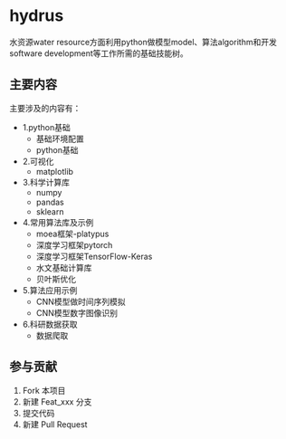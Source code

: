 # hydrus

水资源water resource方面利用python做模型model、算法algorithm和开发software development等工作所需的基础技能树。

## 主要内容

主要涉及的内容有：

- 1.python基础
  - 基础环境配置
  - python基础
- 2.可视化
  - matplotlib
- 3.科学计算库
  - numpy
  - pandas
  - sklearn
- 4.常用算法库及示例
  - moea框架-platypus
  - 深度学习框架pytorch
  - 深度学习框架TensorFlow-Keras
  - 水文基础计算库
  - 贝叶斯优化
- 5.算法应用示例
  - CNN模型做时间序列模拟
  - CNN模型数字图像识别
- 6.科研数据获取
  - 数据爬取

## 参与贡献

1. Fork 本项目
2. 新建 Feat_xxx 分支
3. 提交代码
4. 新建 Pull Request
